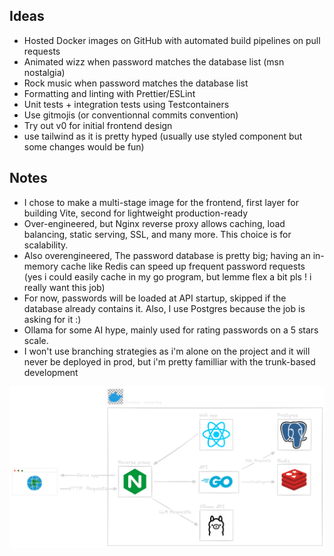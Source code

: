 ## Ideas
- Hosted Docker images on GitHub with automated build pipelines on pull requests
- Animated wizz when password matches the database list (msn nostalgia)
- Rock music when password matches the database list
- Formatting and linting with Prettier/ESLint
- Unit tests + integration tests using Testcontainers
- Use gitmojis (or conventionnal commits convention)
- Try out v0 for initial frontend design
- use tailwind as it is pretty hyped (usually use styled component but some changes would be fun)

## Notes
- I chose to make a multi-stage image for the frontend, first layer for building Vite, second for lightweight production-ready
- Over-engineered, but Nginx reverse proxy allows caching, load balancing, static serving, SSL, and many more. This choice is for scalability.
- Also overengineered, The password database is pretty big; having an in-memory cache like Redis can speed up frequent password requests (yes i could easily cache in my go program, but lemme flex a bit pls ! i really want this job)
- For now, passwords will be loaded at API startup, skipped if the database already contains it. Also, I use Postgres because the job is asking for it :)
- Ollama for some AI hype, mainly used for rating passwords on a 5 stars scale.
- I won't use branching strategies as i'm alone on the project and it will never be deployed in prod, but i'm pretty familliar with the trunk-based development

![Description de l'image](docs/haveibeenrocked-architecture.png)


